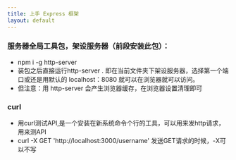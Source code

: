 ```yaml
---
title: 上手 Express 框架
layout: default
---
```


### 服务器全局工具包，架设服务器（前段安装此包）：

- npm  i -g http-server
- 装包之后直接运行http-server . 即在当前文件夹下架设服务器，选择第一个端口或还是用默认的 localhost：8080 就可以在浏览器就可以访问。
- 但注意：用 http-server 会产生浏览器缓存，在浏览器设置清理即可

### curl

- 用curl测试API,是一个安装在新系统命令个行的工具，可以用来发http请求，用来测API
- curl -X GET 'http://localhost:3000/username' 发送GET请求的时候，-X可以不写
